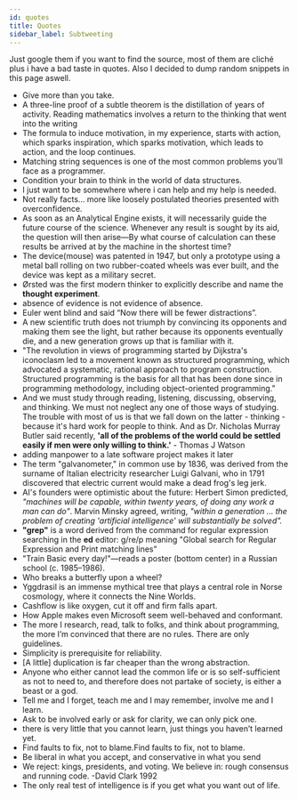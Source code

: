 ```yaml
---
id: quotes
title: Quotes
sidebar_label: Subtweeting
---
```


Just google them if you want to find the source, most of them are cliché
plus i have a bad taste in quotes. Also I decided to dump random snippets in this page aswell.

- Give more than you take.
- A three-line proof of a subtle theorem is the distillation of years of activity. Reading mathematics involves a return to the thinking that went into the writing
- The formula to induce motivation, in my experience, starts with action, which sparks inspiration, which sparks motivation, which leads to action, and the loop continues.
- Matching string sequences is one of the most common problems you’ll face as a programmer.
- Condition your brain to think in the world of data structures.
- I just want to be somewhere where i can help and my help is needed.
- Not really facts… more like loosely postulated theories presented with overconfidence.
- As soon as an Analytical Engine exists, it will necessarily guide the future course of the science. Whenever any result is sought by its aid, the question will then arise—By what course of calculation can these results be arrived at by the machine in the shortest time?
- The device(mouse) was patented in 1947, but only a prototype using a metal ball rolling on two rubber-coated wheels was ever built, and the device was kept as a military secret.
- Ørsted was the first modern thinker to explicitly describe and name the **thought experiment**.
- absence of evidence is not evidence of absence.
- Euler went blind and said “Now there will be fewer distractions”.
- A new scientific truth does not triumph by convincing its opponents and making them see the light, but rather because its opponents eventually die, and a new generation grows up that is familiar with it.
- "The revolution in views of programming started by Dijkstra's iconoclasm led to a movement known as structured programming, which advocated a systematic, rational approach to program construction. Structured programming is the basis for all that has been done since in programming methodology, including object-oriented programming."
- And we must study through reading, listening, discussing, observing, and thinking. We must not neglect any one of those ways of studying. The trouble with most of us is that we fall down on the latter - thinking - because it's hard work for people to think. And as Dr. Nicholas Murray Butler said recently, **'all of the problems of the world could be settled easily if men were only willing to think.'** - Thomas J Watson
- adding manpower to a late software project makes it later
- The term "galvanometer," in common use by 1836, was derived from the surname of Italian electricity researcher Luigi Galvani, who in 1791 discovered that electric current would make a dead frog's leg jerk.
- AI's founders were optimistic about the future: Herbert Simon predicted, _"machines will be capable, within twenty years, of doing any work a man can do"_. Marvin Minsky agreed, writing, _"within a generation ... the problem of creating 'artificial intelligence' will substantially be solved"._
- **"grep"** is a word derived from the command for regular expression searching in the **ed** editor: g/re/p meaning "Global search for Regular Expression and Print matching lines"
- "Train Basic every day!"—reads a poster (bottom center) in a Russian school (c. 1985–1986).
- Who breaks a butterfly upon a wheel?
- Yggdrasil is an immense mythical tree that plays a central role in Norse cosmology, where it connects the Nine Worlds.
- Cashflow is like oxygen, cut it off and firm falls apart.
- How Apple makes even Microsoft seem well-behaved and conformant.
- The more I research, read, talk to folks, and think about programming, the more I’m convinced that there are no rules. There are only guidelines.
- Simplicity is prerequisite for reliability.
- [A little] duplication is far cheaper than the wrong abstraction.
- Anyone who either cannot lead the common life or is so self-sufficient as not to need to, and therefore does not partake of society, is either a beast or a god.
- Tell me and I forget, teach me and I may remember, involve me and I learn.
- Ask to be involved early or ask for clarity, we can only pick one.
- there is very little that you cannot learn, just things you haven’t learned yet.
- Find faults to fix, not to blame.Find faults to fix, not to blame.
- Be liberal in what you accept, and conservative in what you send
- We reject: kings, presidents, and voting. We believe in: rough consensus and running code. -David Clark 1992
- The only real test of intelligence is if you get what you want out of life.
